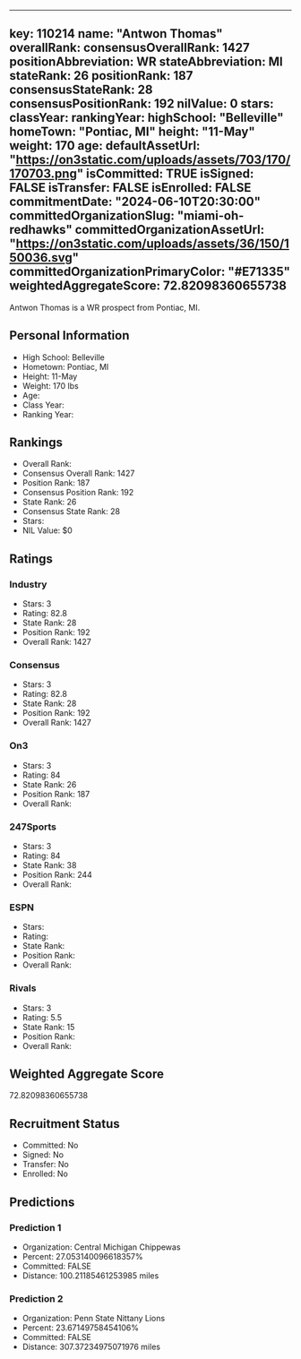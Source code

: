 ---
  key: 110214
  name: "Antwon Thomas"
  overallRank: 
  consensusOverallRank: 1427
  positionAbbreviation: WR
  stateAbbreviation: MI
  stateRank: 26
  positionRank: 187
  consensusStateRank: 28
  consensusPositionRank: 192
  nilValue: 0
  stars: 
  classYear: 
  rankingYear: 
  highSchool: "Belleville"
  homeTown: "Pontiac, MI"
  height: "11-May"
  weight: 170
  age: 
  defaultAssetUrl: "https://on3static.com/uploads/assets/703/170/170703.png"
  isCommitted: TRUE
  isSigned: FALSE
  isTransfer: FALSE
  isEnrolled: FALSE
  commitmentDate: "2024-06-10T20:30:00"
  committedOrganizationSlug: "miami-oh-redhawks"
  committedOrganizationAssetUrl: "https://on3static.com/uploads/assets/36/150/150036.svg"
  committedOrganizationPrimaryColor: "#E71335"
  weightedAggregateScore: 72.82098360655738
  ---
  
  Antwon Thomas is a WR prospect from Pontiac, MI.
  
  ## Personal Information
  - High School: Belleville
  - Hometown: Pontiac, MI
  - Height: 11-May
  - Weight: 170 lbs
  - Age: 
  - Class Year: 
  - Ranking Year: 
  
  ## Rankings
  - Overall Rank: 
  - Consensus Overall Rank: 1427
  - Position Rank: 187
  - Consensus Position Rank: 192
  - State Rank: 26
  - Consensus State Rank: 28
  - Stars: 
  - NIL Value: $0
  
  ## Ratings
  
  ### Industry
  - Stars: 3
  - Rating: 82.8
  - State Rank: 28
  - Position Rank: 192
  - Overall Rank: 1427
  
  ### Consensus
  - Stars: 3
  - Rating: 82.8
  - State Rank: 28
  - Position Rank: 192
  - Overall Rank: 1427
  
  ### On3
  - Stars: 3
  - Rating: 84
  - State Rank: 26
  - Position Rank: 187
  - Overall Rank: 
  
  ### 247Sports
  - Stars: 3
  - Rating: 84
  - State Rank: 38
  - Position Rank: 244
  - Overall Rank: 
  
  ### ESPN
  - Stars: 
  - Rating: 
  - State Rank: 
  - Position Rank: 
  - Overall Rank: 
  
  ### Rivals
  - Stars: 3
  - Rating: 5.5
  - State Rank: 15
  - Position Rank: 
  - Overall Rank: 
  
  ## Weighted Aggregate Score
  72.82098360655738
  
  ## Recruitment Status
  - Committed: No
  - Signed: No
  - Transfer: No
  - Enrolled: No
  
  
  
  ## Predictions
  
  ### Prediction 1
  - Organization: Central Michigan Chippewas
  - Percent: 27.053140096618357%
  - Committed: FALSE
  - Distance: 100.21185461253985 miles
  
  ### Prediction 2
  - Organization: Penn State Nittany Lions
  - Percent: 23.67149758454106%
  - Committed: FALSE
  - Distance: 307.37234975071976 miles
  